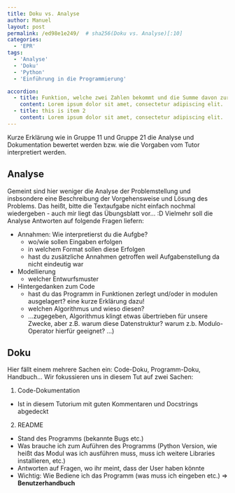 ```yaml
---
title: Doku vs. Analyse
author: Manuel
layout: post
permalink: /ed98e1e249/  # sha256(Doku vs. Analyse)[:10]
categories:
  - 'EPR'
tags:
  - 'Analyse'
  - 'Doku'
  - 'Python'
  - 'Einführung in die Programmierung'

accordion: 
  - title: Funktion, welche zwei Zahlen bekommt und die Summe davon zurückgibt (returnd)
    content: Lorem ipsum dolor sit amet, consectetur adipiscing elit. 
  - title: this is item 2
    content: Lorem ipsum dolor sit amet, consectetur adipiscing elit.
---
```


Kurze Erklärung wie in Gruppe 11 und Gruppe 21 die Analyse und Dokumentation bewertet werden bzw. wie die Vorgaben vom Tutor interpretiert werden.

## Analyse

Gemeint sind hier weniger die Analyse der Problemstellung und insbsondere eine Beschreibung der Vorgehensweise und Lösung des Problems.
Das heißt, bitte die Textaufgabe nicht einfach nochmal wiedergeben - auch mir liegt das Übungsblatt vor... :D
Vielmehr soll die Analyse Antworten auf folgende Fragen liefern:
- Annahmen: Wie interpretierst du die Aufgbe?
  - wo/wie sollen Eingaben erfolgen
  - in welchem Format sollen diese Erfolgen
  - hast du zusätzliche Annahmen getroffen weil Aufgabenstellung da nicht eindeutig war
- Modellierung
  - welcher Entwurfsmuster
- Hintergedanken zum Code 
  - hast du das Programm in Funktionen zerlegt und/oder in modulen ausgelagert? eine kurze Erklärung dazu!
  - welchen Algorithmus und wieso diesen?
  - ...zugegeben, Algorithmus klingt etwas übertrieben für unsere Zwecke, aber z.B. warum diese Datenstruktur? warum z.b. Modulo-Operator hierfür geeignet? ...)

## Doku

Hier fällt einem mehrere Sachen ein: Code-Doku, Programm-Doku, Handbuch...
Wir fokussieren uns in diesem Tut auf zwei Sachen:

1. Code-Dokumentation
  - Ist in diesem Tutorium mit guten Kommentaren und Docstrings abgedeckt
2. README
  - Stand des Programms (bekannte Bugs etc.)
  - Was brauche ich zum Auführen des Programms (Python Version, wie heißt das Modul was ich ausführen muss, muss ich weitere Libraries installieren, etc.)
  - Antworten auf Fragen, wo ihr meint, dass der User haben könnte
  - Wichtig: Wie Bediene ich das Programm (was muss ich eingeben etc.) => **Benutzerhandbuch**

